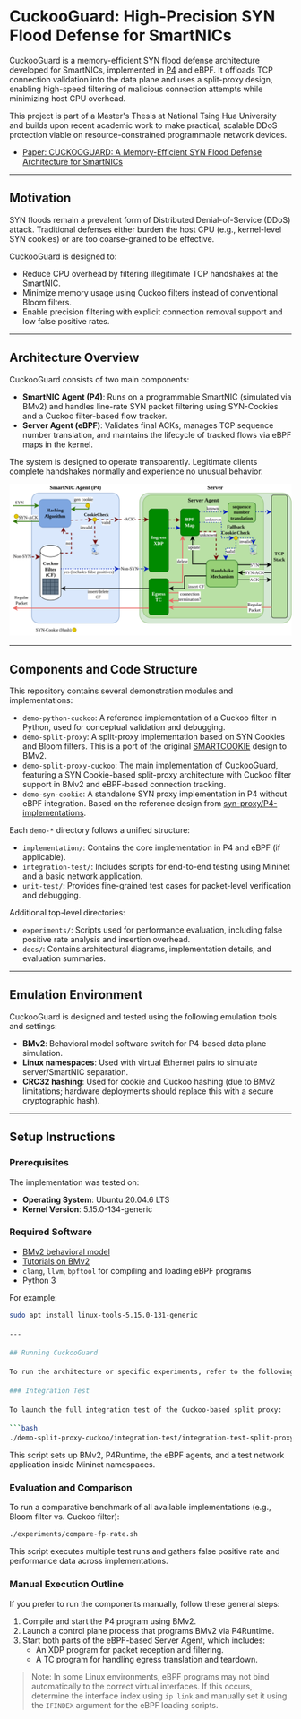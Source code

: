 # CuckooGuard: High-Precision SYN Flood Defense for SmartNICs

CuckooGuard is a memory-efficient SYN flood defense architecture developed for SmartNICs, implemented in [P4](https://github.com/p4lang) and eBPF. It offloads TCP connection validation into the data plane and uses a split-proxy design, enabling high-speed filtering of malicious connection attempts while minimizing host CPU overhead.

This project is part of a Master's Thesis at National Tsing Hua University and builds upon recent academic work to make practical, scalable DDoS protection viable on resource-constrained programmable network devices.

- [Paper: CUCKOOGUARD: A Memory-Efficient SYN Flood Defense Architecture for SmartNICs](docs/CuckooGuard_Paper.pdf)

---

## Motivation

SYN floods remain a prevalent form of Distributed Denial-of-Service (DDoS) attack. Traditional defenses either burden the host CPU (e.g., kernel-level SYN cookies) or are too coarse-grained to be effective.

CuckooGuard is designed to:

- Reduce CPU overhead by filtering illegitimate TCP handshakes at the SmartNIC.
- Minimize memory usage using Cuckoo filters instead of conventional Bloom filters.
- Enable precision filtering with explicit connection removal support and low false positive rates.

---

## Architecture Overview

CuckooGuard consists of two main components:

- **SmartNIC Agent (P4)**: Runs on a programmable SmartNIC (simulated via BMv2) and handles line-rate SYN packet filtering using SYN-Cookies and a Cuckoo filter-based flow tracker.
- **Server Agent (eBPF)**: Validates final ACKs, manages TCP sequence number translation, and maintains the lifecycle of tracked flows via eBPF maps in the kernel.

The system is designed to operate transparently. Legitimate clients complete handshakes normally and experience no unusual behavior.

![Architecture Overview](docs/CuckooGuard_Architecture.png)

---

## Components and Code Structure

This repository contains several demonstration modules and implementations:

- `demo-python-cuckoo`: A reference implementation of a Cuckoo filter in Python, used for conceptual validation and debugging.
- `demo-split-proxy`: A split-proxy implementation based on SYN Cookies and Bloom filters. This is a port of the original [SMARTCOOKIE](https://github.com/Princeton-Cabernet/p4-projects/tree/master/SmartCookie) design to BMv2.
- `demo-split-proxy-cuckoo`: The main implementation of CuckooGuard, featuring a SYN Cookie-based split-proxy architecture with Cuckoo filter support in BMv2 and eBPF-based connection tracking.
- `demo-syn-cookie`: A standalone SYN proxy implementation in P4 without eBPF integration. Based on the reference design from [syn-proxy/P4-implementations](https://github.com/syn-proxy/P4-implementations).

Each `demo-*` directory follows a unified structure:
- `implementation/`: Contains the core implementation in P4 and eBPF (if applicable).
- `integration-test/`: Includes scripts for end-to-end testing using Mininet and a basic network application.
- `unit-test/`: Provides fine-grained test cases for packet-level verification and debugging.

Additional top-level directories:
- `experiments/`: Scripts used for performance evaluation, including false positive rate analysis and insertion overhead.
- `docs/`: Contains architectural diagrams, implementation details, and evaluation summaries.

---

## Emulation Environment

CuckooGuard is designed and tested using the following emulation tools and settings:

- **BMv2**: Behavioral model software switch for P4-based data plane simulation.
- **Linux namespaces**: Used with virtual Ethernet pairs to simulate server/SmartNIC separation.
- **CRC32 hashing**: Used for cookie and Cuckoo hashing (due to BMv2 limitations; hardware deployments should replace this with a secure cryptographic hash).

---

## Setup Instructions

### Prerequisites

The implementation was tested on:

- **Operating System**: Ubuntu 20.04.6 LTS
- **Kernel Version**: 5.15.0-134-generic

### Required Software

- [BMv2 behavioral model](https://github.com/p4lang/behavioral-model)
- [Tutorials on BMv2](https://github.com/p4lang/tutorials)
- `clang`, `llvm`, `bpftool` for compiling and loading eBPF programs
- Python 3

For example:
``` bash
sudo apt install linux-tools-5.15.0-131-generic

---

## Running CuckooGuard

To run the architecture or specific experiments, refer to the following scripts included in the repository.

### Integration Test

To launch the full integration test of the Cuckoo-based split proxy:

```bash
./demo-split-proxy-cuckoo/integration-test/integration-test-split-proxy-cuckoo.sh
```

This script sets up BMv2, P4Runtime, the eBPF agents, and a test network application inside Mininet namespaces.

### Evaluation and Comparison

To run a comparative benchmark of all available implementations (e.g., Bloom filter vs. Cuckoo filter):

```bash
./experiments/compare-fp-rate.sh
```

This script executes multiple test runs and gathers false positive rate and performance data across implementations.

### Manual Execution Outline

If you prefer to run the components manually, follow these general steps:

1. Compile and start the P4 program using BMv2.
2. Launch a control plane process that programs BMv2 via P4Runtime.
3. Start both parts of the eBPF-based Server Agent, which includes:
   - An XDP program for packet reception and filtering.
   - A TC program for handling egress translation and teardown.

> Note: In some Linux environments, eBPF programs may not bind automatically to the correct virtual interfaces. If this occurs, determine the interface index using `ip link` and manually set it using the `IFINDEX` argument for the eBPF loading scripts.